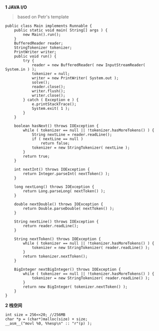 **1 JAVA I/O**
>based on Petr's template

	public class Main implements Runnable {
		public static void main( String[] args ) {
			new Main().run();
		}
		BufferedReader reader;
		StringTokenizer tokenizer;
		PrintWriter writer;
		public void run() {
			try {
				reader = new BufferedReader( new InputStreamReader( System.in ) );
				tokenizer = null;
				writer = new PrintWriter( System.out );
				solve();
				reader.close();
				writer.flush();
				writer.close();
			} catch ( Exception e ) {
				e.printStackTrace();
				System.exit( 1 );
			}
		}
		
		boolean hasNext() throws IOException {
			while ( tokenizer == null || !tokenizer.hasMoreTokens() ) {
				String nextLine = reader.readLine();
				if ( nextLine == null )
					return false;
				tokenizer = new StringTokenizer( nextLine );
			}
			return true;
		}
		
		int nextInt() throws IOException {
			return Integer.parseInt( nextToken() );
		}
		
		long nextLong() throws IOException {
			return Long.parseLong( nextToken() );
		}
		
		double nextDouble() throws IOException {
			return Double.parseDouble( nextToken() );
		}
		
		String nextLine() throws IOException {
			return reader.readLine();
		}
		
		String nextToken() throws IOException {
			while ( tokenizer == null || !tokenizer.hasMoreTokens() ) {
				tokenizer = new StringTokenizer( reader.readLine() );
			}
			return tokenizer.nextToken();
		}
		
		BigInteger nextBigInteger() throws IOException {
			while ( tokenizer == null || !tokenizer.hasMoreTokens() ) {
				tokenizer = new StringTokenizer( reader.readLine() );
			}
			return new BigInteger( tokenizer.nextToken() );
		}
	}

**2 栈空间**

    int size = 256<<20;	//256MB
    char *p = (char*)malloc(size) + size;
    __asm__("movl %0, %%esp\n" :: "r"(p) );
